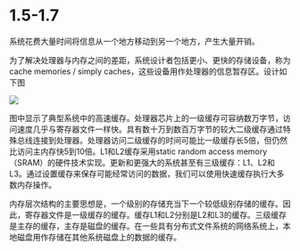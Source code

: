 # 1.5-1.7

系统花费大量时间将信息从一个地方移动到另一个地方，产生大量开销。

为了解决处理器与内存之间的差距，系统设计者包括更小、更快的存储设备，称为cache memories / simply caches，这些设备用作处理器的信息暂存区。设计如下图

![](../../../../../../../Downloads/1.5-1.7/image/1632935316678.jpg)


图中显示了典型系统中的高速缓存。处理器芯片上的一级缓存可容纳数万字节，访问速度几乎与寄存器文件一样快。具有数十万到数百万字节的较大二级缓存通过特殊总线连接到处理器。处理器访问二级缓存的时间可能比一级缓存长5倍，但仍然比访问主内存快5到10倍。L1和L2缓存采用static random access memory（SRAM）的硬件技术实现。更新和更强大的系统甚至有三级缓存：L1、L2和L3。通过设置缓存来保存可能经常访问的数据，我们可以使用快速缓存执行大多数内存操作。

内存层次结构的主要思想是，一个级别的存储充当下一个较低级别存储的缓存。因此，寄存器文件是一级缓存的缓存。缓存L1和L2分别是L2和L3的缓存。三级缓存是主存的缓存，主存是磁盘的缓存。在一些具有分布式文件系统的网络系统上，本地磁盘用作存储在其他系统磁盘上的数据的缓存。

